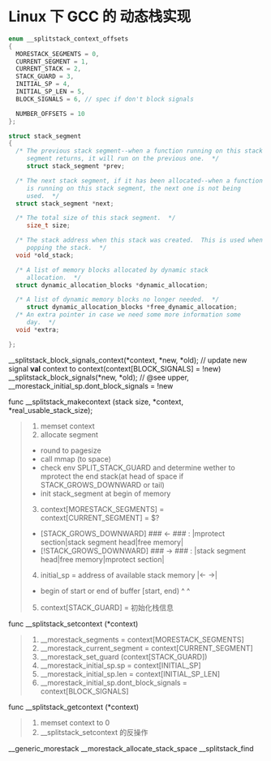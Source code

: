 Linux 下 GCC 的 动态栈实现
============
<!--[TOC]-->

```cpp
enum __splitstack_context_offsets
{
  MORESTACK_SEGMENTS = 0,
  CURRENT_SEGMENT = 1,
  CURRENT_STACK = 2,
  STACK_GUARD = 3,
  INITIAL_SP = 4,
  INITIAL_SP_LEN = 5,
  BLOCK_SIGNALS = 6, // spec if don't block signals

  NUMBER_OFFSETS = 10
};

struct stack_segment
{
  /* The previous stack segment--when a function running on this stack
     segment returns, it will run on the previous one.  */
     struct stack_segment *prev;

  /* The next stack segment, if it has been allocated--when a function
     is running on this stack segment, the next one is not being
     used.  */
  struct stack_segment *next;

  /* The total size of this stack segment.  */
     size_t size;

  /* The stack address when this stack was created.  This is used when
     popping the stack.  */
  void *old_stack;

  /* A list of memory blocks allocated by dynamic stack
     allocation.  */
  struct dynamic_allocation_blocks *dynamic_allocation;

  /* A list of dynamic memory blocks no longer needed.  */
     struct dynamic_allocation_blocks *free_dynamic_allocation;
  /* An extra pointer in case we need some more information some
     day.  */
  void *extra;

};
```

__splitstack_block_signals_context(*context, *new, *old); // update new signal **val** context to context(context[BLOCK_SIGNALS] = !new)
__splitstack_block_signals(*new, *old); // @see upper, __morestack_initial_sp.dont_block_signals = !new


func __splitstack_makecontext (stack size, *context, *real_usable_stack_size);
> 1. memset context
> 2. allocate segment
>   - round to pagesize
>   - call mmap (to space)
>   - check env SPLIT_STACK_GUARD and determine wether to mprotect the end stack(at head of space if STACK_GROWS_DOWNWARD or tail)
>   - init stack_segment at begin of memory
> 3. context[MORESTACK_SEGMENTS] = context[CURRENT_SEGMENT] = $?
>   * [STACK_GROWS_DOWNWARD]  ### <- ### :  |mprotect section|stack segment head|free memory|
>   * [!STACK_GROWS_DOWNWARD] ### -> ### :                   |stack segment head|free memory|mprotect section|
> 4. initial_sp = address of available stack memory                             |<-       ->|         
>   * begin of start or end of buffer [start, end)                              ^           ^ 
> 5. context[STACK_GUARD] = 初始化栈信息

func __splitstack_setcontext (*context)
> 1. __morestack_segments = context[MORESTACK_SEGMENTS]
> 2. __morestack_current_segment = context[CURRENT_SEGMENT]
> 3. __morestack_set_guard (context[STACK_GUARD])
> 4. __morestack_initial_sp.sp = context[INITIAL_SP]
> 5. __morestack_initial_sp.len = context[INITIAL_SP_LEN]
> 6. __morestack_initial_sp.dont_block_signals = context[BLOCK_SIGNALS]

func __splitstack_getcontext (*context)
> 1. memset context to 0
> 2. __splitstack_setcontext 的反操作



__generic_morestack
__morestack_allocate_stack_space
__splitstack_find

